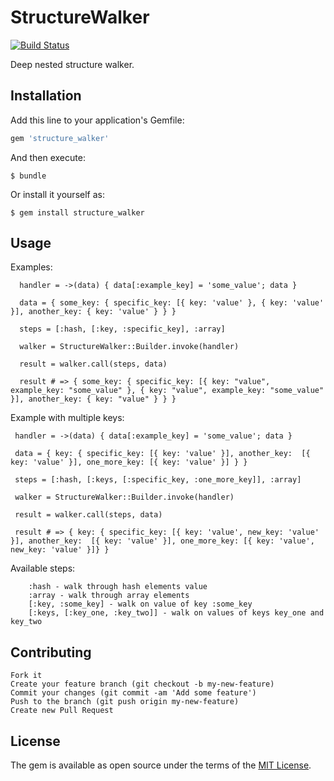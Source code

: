 # StructureWalker

[![Build Status](https://travis-ci.org/Kadavar32/walker.svg?branch=master)](https://travis-ci.org/Kadavar32/walker)

Deep nested structure walker.

## Installation

Add this line to your application's Gemfile:

```ruby
gem 'structure_walker'
```

And then execute:

    $ bundle

Or install it yourself as:

    $ gem install structure_walker

## Usage

Examples:

      handler = ->(data) { data[:example_key] = 'some_value'; data }

      data = { some_key: { specific_key: [{ key: 'value' }, { key: 'value' }], another_key: { key: 'value' } } }

      steps = [:hash, [:key, :specific_key], :array]

      walker = StructureWalker::Builder.invoke(handler)

      result = walker.call(steps, data)

      result # => { some_key: { specific_key: [{ key: "value", example_key: "some_value" }, { key: "value", example_key: "some_value" }], another_key: { key: "value" } } }

Example with multiple keys:

     handler = ->(data) { data[:example_key] = 'some_value'; data }

     data = { key: { specific_key: [{ key: 'value' }], another_key:  [{ key: 'value' }], one_more_key: [{ key: 'value' }] } }

     steps = [:hash, [:keys, [:specific_key, :one_more_key]], :array]

     walker = StructureWalker::Builder.invoke(handler)

     result = walker.call(steps, data)

     result # => { key: { specific_key: [{ key: 'value', new_key: 'value' }], another_key:  [{ key: 'value' }], one_more_key: [{ key: 'value', new_key: 'value' }]} }
 
Available steps:
    
        :hash - walk through hash elements value
        :array - walk through array elements
        [:key, :some_key] - walk on value of key :some_key
        [:keys, [:key_one, :key_two]] - walk on values of keys key_one and key_two

## Contributing
    Fork it
    Create your feature branch (git checkout -b my-new-feature)
    Commit your changes (git commit -am 'Add some feature')
    Push to the branch (git push origin my-new-feature)
    Create new Pull Request


## License

The gem is available as open source under the terms of the [MIT License](http://opensource.org/licenses/MIT).
